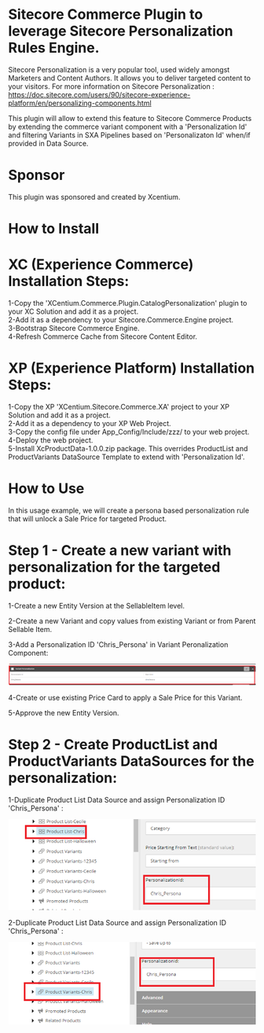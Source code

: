 Sitecore Commerce Plugin to leverage Sitecore Personalization Rules Engine.
======================================
Sitecore Personalization is a very popular tool, used widely amongst Marketers and Content Authors. It allows you to deliver targeted content to your visitors. 
For more information on Sitecore Personalization : https://doc.sitecore.com/users/90/sitecore-experience-platform/en/personalizing-components.html

This plugin will allow to extend this feature to Sitecore Commerce Products by extending the commerce variant component with a 'Personalization Id' and filtering Variants in SXA Pipelines based on 'Personalizaton Id' when/if provided in Data Source.

Sponsor
=======
This plugin was sponsored and created by Xcentium.


How to Install
==============

XC (Experience Commerce) Installation Steps:
============================================

1-Copy the 'XCentium.Commerce.Plugin.CatalogPersonalization' plugin to your XC Solution and add it as a project.  
2-Add it as a dependency to your Sitecore.Commerce.Engine project.  
3-Bootstrap Sitecore Commerce Engine.  
4-Refresh Commerce Cache from Sitecore Content Editor.

XP (Experience Platform) Installation Steps:
============================================

1-Copy the XP 'XCentium.Sitecore.Commerce.XA' project to your XP Solution and add it as a project.  
2-Add it as a dependency to your XP Web Project.  
3-Copy the config file under App_Config/Include/zzz/ to your web project.  
4-Deploy the web project.  
5-Install XcProductData-1.0.0.zip package. This overrides ProductList and ProductVariants DataSource Template to extend with 'Personalization Id'.

How to Use
==============
In this usage example, we will create a persona based personalization rule that will unlock a Sale Price for targeted Product.

Step 1 - Create a new variant with personalization for the targeted product:
============================================================================
1-Create a new Entity Version at the SellableItem level.  

2-Create a new Variant and copy values from existing Variant or from Parent Sellable Item.  

3-Add a Personalization ID 'Chris_Persona' in Variant Peronalization Component: 

![alt text](https://github.com/XCentium/Leveraging-Sitecore-Personalization-Rules-in-Sitecore-Commerce/blob/master/Images/VariationPersonalization.png)  

4-Create or use existing Price Card to apply a Sale Price for this Variant.  

5-Approve the new Entity Version.

Step 2 - Create ProductList and ProductVariants DataSources for the personalization:
===================================================================================

1-Duplicate Product List Data Source and assign Personalization ID 'Chris_Persona' :

![alt text](https://github.com/XCentium/Leveraging-Sitecore-Personalization-Rules-in-Sitecore-Commerce/blob/master/Images/ProductListDuplicate.png) 

2-Duplicate Product List Data Source and assign Personalization ID 'Chris_Persona' :

![alt text](https://github.com/XCentium/Leveraging-Sitecore-Personalization-Rules-in-Sitecore-Commerce/blob/master/Images/ProductVariantsDuplicate.png) 
